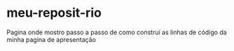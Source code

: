 # meu-reposit-rio
Pagina onde mostro passo a passo de como construí as linhas de código da minha pagina de apresentação
